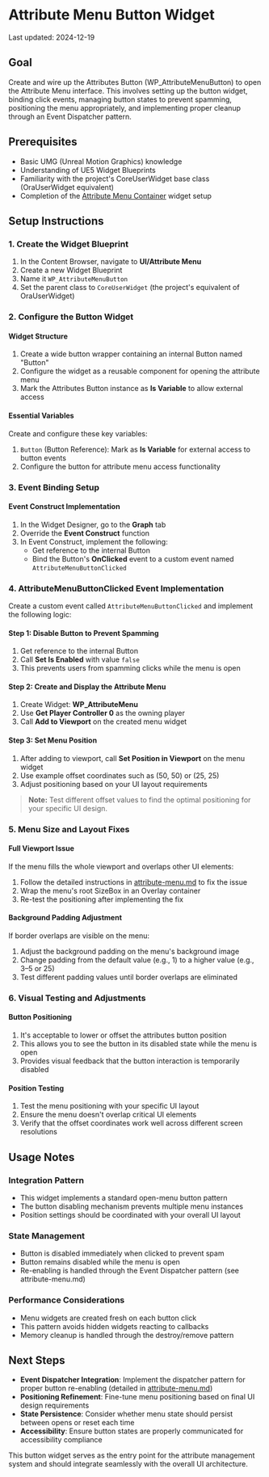 # Attribute Menu Button Widget

Last updated: 2024-12-19

## Goal

Create and wire up the Attributes Button (WP_AttributeMenuButton) to open the Attribute Menu interface. This involves setting up the button widget, binding click events, managing button states to prevent spamming, positioning the menu appropriately, and implementing proper cleanup through an Event Dispatcher pattern.

## Prerequisites

- Basic UMG (Unreal Motion Graphics) knowledge
- Understanding of UE5 Widget Blueprints
- Familiarity with the project's CoreUserWidget base class (OraUserWidget equivalent)
- Completion of the [Attribute Menu Container](attribute-menu.md) widget setup

## Setup Instructions

### 1. Create the Widget Blueprint

1. In the Content Browser, navigate to **UI/Attribute Menu**
2. Create a new Widget Blueprint
3. Name it `WP_AttributeMenuButton`
4. Set the parent class to `CoreUserWidget` (the project's equivalent of OraUserWidget)

### 2. Configure the Button Widget

#### Widget Structure

1. Create a wide button wrapper containing an internal Button named "Button"
2. Configure the widget as a reusable component for opening the attribute menu
3. Mark the Attributes Button instance as **Is Variable** to allow external access

#### Essential Variables

Create and configure these key variables:

1. `Button` (Button Reference): Mark as **Is Variable** for external access to button events
2. Configure the button for attribute menu access functionality

### 3. Event Binding Setup

#### Event Construct Implementation

1. In the Widget Designer, go to the **Graph** tab
2. Override the **Event Construct** function
3. In Event Construct, implement the following:
   - Get reference to the internal Button
   - Bind the Button's **OnClicked** event to a custom event named `AttributeMenuButtonClicked`

### 4. AttributeMenuButtonClicked Event Implementation

Create a custom event called `AttributeMenuButtonClicked` and implement the following logic:

#### Step 1: Disable Button to Prevent Spamming

1. Get reference to the internal Button
2. Call **Set Is Enabled** with value `false`
3. This prevents users from spamming clicks while the menu is open

#### Step 2: Create and Display the Attribute Menu

1. Create Widget: **WP_AttributeMenu**
2. Use **Get Player Controller 0** as the owning player
3. Call **Add to Viewport** on the created menu widget

#### Step 3: Set Menu Position

1. After adding to viewport, call **Set Position in Viewport** on the menu widget
2. Use example offset coordinates such as (50, 50) or (25, 25)
3. Adjust positioning based on your UI layout requirements

> **Note:** Test different offset values to find the optimal positioning for your specific UI design.

### 5. Menu Size and Layout Fixes

#### Full Viewport Issue

If the menu fills the whole viewport and overlaps other UI elements:

1. Follow the detailed instructions in [attribute-menu.md](attribute-menu.md) to fix the issue
2. Wrap the menu's root SizeBox in an Overlay container
3. Re-test the positioning after implementing the fix

#### Background Padding Adjustment

If border overlaps are visible on the menu:

1. Adjust the background padding on the menu's background image
2. Change padding from the default value (e.g., 1) to a higher value (e.g., 3–5 or 25)
3. Test different padding values until border overlaps are eliminated

### 6. Visual Testing and Adjustments

#### Button Positioning

1. It's acceptable to lower or offset the attributes button position
2. This allows you to see the button in its disabled state while the menu is open
3. Provides visual feedback that the button interaction is temporarily disabled

#### Position Testing

1. Test the menu positioning with your specific UI layout
2. Ensure the menu doesn't overlap critical UI elements
3. Verify that the offset coordinates work well across different screen resolutions

## Usage Notes

### Integration Pattern

- This widget implements a standard open-menu button pattern
- The button disabling mechanism prevents multiple menu instances
- Position settings should be coordinated with your overall UI layout

### State Management

- Button is disabled immediately when clicked to prevent spam
- Button remains disabled while the menu is open
- Re-enabling is handled through the Event Dispatcher pattern (see attribute-menu.md)

### Performance Considerations

- Menu widgets are created fresh on each button click
- This pattern avoids hidden widgets reacting to callbacks
- Memory cleanup is handled through the destroy/remove pattern

## Next Steps

- **Event Dispatcher Integration**: Implement the dispatcher pattern for proper button re-enabling (detailed in [attribute-menu.md](attribute-menu.md))
- **Positioning Refinement**: Fine-tune menu positioning based on final UI design requirements
- **State Persistence**: Consider whether menu state should persist between opens or reset each time
- **Accessibility**: Ensure button states are properly communicated for accessibility compliance

This button widget serves as the entry point for the attribute management system and should integrate seamlessly with the overall UI architecture.